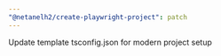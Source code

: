 ```yaml
---
"@netanelh2/create-playwright-project": patch
---
```


Update template tsconfig.json for modern project setup

